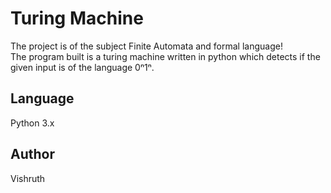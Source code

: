 # Turing Machine
The project is of the subject Finite Automata and formal language!  
The program built is a turing machine written in python which detects if the given input is of the language 0ⁿ1ⁿ.  

## Language
Python 3.x

## Author 
Vishruth 
